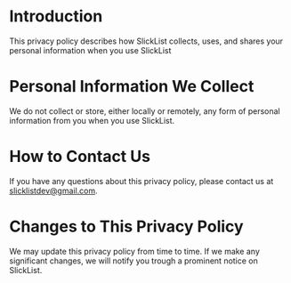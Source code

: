 # Introduction

This privacy policy describes how SlickList collects, uses, and shares your personal information when you use SlickList

# Personal Information We Collect

We do not collect or store, either locally or remotely, any form of personal information from you when you use SlickList.

# How to Contact Us

If you have any questions about this privacy policy, please contact us at slicklistdev@gmail.com.

# Changes to This Privacy Policy

We may update this privacy policy from time to time. If we make any significant changes, we will notify you trough a prominent notice on SlickList.
